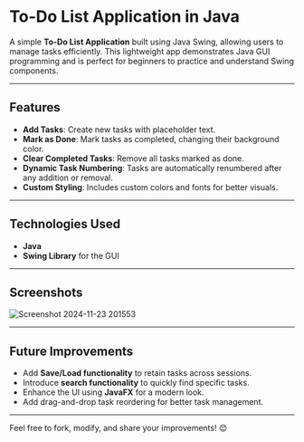 # To-Do List Application in Java  

A simple **To-Do List Application** built using Java Swing, allowing users to manage tasks efficiently. This lightweight app demonstrates Java GUI programming and is perfect for beginners to practice and understand Swing components.  

---

## Features  
- **Add Tasks**: Create new tasks with placeholder text.  
- **Mark as Done**: Mark tasks as completed, changing their background color.  
- **Clear Completed Tasks**: Remove all tasks marked as done.  
- **Dynamic Task Numbering**: Tasks are automatically renumbered after any addition or removal.  
- **Custom Styling**: Includes custom colors and fonts for better visuals.  

---

## Technologies Used  
- **Java**  
- **Swing Library** for the GUI  

---

## Screenshots  
![Screenshot 2024-11-23 201553](https://github.com/user-attachments/assets/a09896c5-cc51-4502-8d13-9fb5ae13e354)

---

## Future Improvements  
- Add **Save/Load functionality** to retain tasks across sessions.  
- Introduce **search functionality** to quickly find specific tasks.  
- Enhance the UI using **JavaFX** for a modern look.  
- Add drag-and-drop task reordering for better task management.  

---

Feel free to fork, modify, and share your improvements! 😊  
